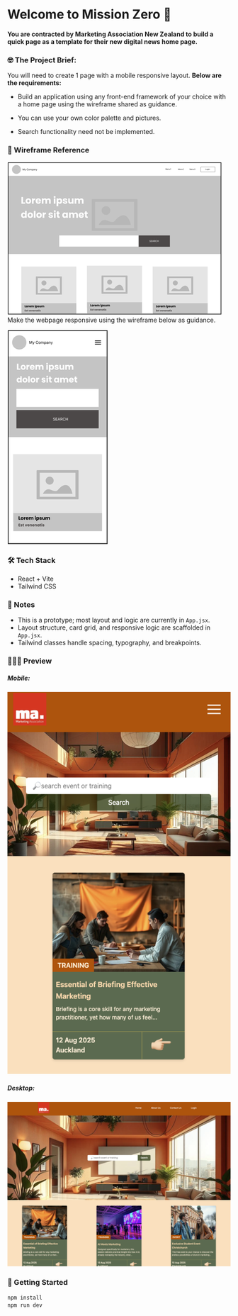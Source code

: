 # Welcome to **Mission Zero** 🚀

**You are contracted by Marketing Association New Zealand to build a quick page as a template for their new digital news home page.**

### 🤓 The Project Brief:

You will need to create 1 page with a mobile responsive layout.
**Below are the requirements:**

- Build an application using any front-end framework of your choice with a home page using the wireframe shared as guidance.

- You can use your own color palette and pictures.

- Search functionality need not be implemented.

### 🧩 Wireframe Reference

![Wireframe-desktop](././public/images/wireframe-desktop.png)
Make the webpage responsive using the wireframe below as guidance.

![Wireframe-mobile](././public/images/wireframe-mobile.png)

### 🛠️ Tech Stack

- React + Vite
- Tailwind CSS

### 📝 Notes

- This is a prototype; most layout and logic are currently in `App.jsx`.
- Layout structure, card grid, and responsive logic are scaffolded in `App.jsx`.
- Tailwind classes handle spacing, typography, and breakpoints.

### 👩🏻‍🎨 Preview

##### Mobile:

![Prototype-mobile](././public/images/Mobile.png)

##### Desktop:

![Prototype-desktop](././public/images/Desktop.png)

### 🚀 Getting Started

```bash
npm install
npm run dev
```
